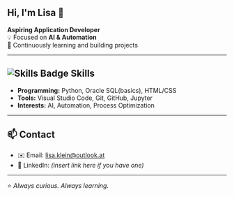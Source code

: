 ## Hi, I'm Lisa 👋

**Aspiring Application Developer**  
💡 Focused on **AI & Automation**  
🚀 Continuously learning and building projects

---

## ![Skills Badge](https://img.shields.io/badge/🛠%20Skills-–-lightpink?style=flat) Skills
- **Programming:** Python, Oracle SQL(basics), HTML/CSS
- **Tools:** Visual Studio Code, Git, GitHub, Jupyter
- **Interests:** AI, Automation, Process Optimization

---

## 📫 Contact
- ✉️ Email: [lisa.klein@outlook.at](mailto:lisa.klein@outlook.at)
- 🔗 LinkedIn: *(insert link here if you have one)*

---

⭐ *Always curious. Always learning.*
